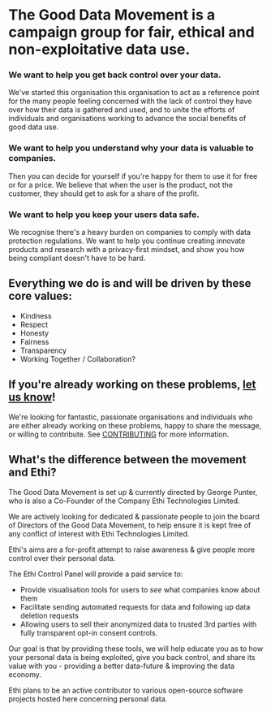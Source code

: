 # The Good Data Movement is a campaign group for fair, ethical and non-exploitative data use.

### We want to help you get back control over your data.
We've started this organisation this organisation to act as a reference point for the many people feeling concerned with the lack of control they have over how their data is gathered and used, and to unite the efforts of individuals and organisations working to advance the social benefits of good data use. 

### We want to help you understand why your data is valuable to companies.
Then you can decide for yourself if you're happy for them to use it for free or for a price. We believe that when the user is the product, not the customer, they should get to ask for a share of the profit.

### We want to help you keep your users data safe.
We recognise there's a heavy burden on companies to comply with data protection regulations. We want to help you continue creating innovate products and research with a privacy-first mindset, and show you how being compliant doesn't have to be hard.

## Everything we do is and will be driven by these core values:
- Kindness
- Respect
- Honesty
- Fairness
- Transparency
- Working Together / Collaboration?

## If you're already working on these problems, [let us know](CONTRIBUTING.md)!
We're looking for fantastic, passionate organisations and individuals who are either already working on these problems, happy to share the message, or willing to contribute. See [CONTRIBUTING](CONTRIBUTING.md) for more information.

## What's the difference between the movement and Ethi?

The Good Data Movement is set up & currently directed by George Punter, who is also a Co-Founder of the Company Ethi Technologies Limited.

We are actively looking for dedicated & passionate people to join the board of Directors of the Good Data Movement, to help ensure it is kept free of any conflict of interest with Ethi Technologies Limited.

Ethi's aims are a for-profit attempt to raise awareness & give people more control over their personal data.

The Ethi Control Panel will provide a paid service to:
- Provide visualisation tools for users to _see_ what companies know about them
- Facilitate sending automated requests for data and following up data deletion requests
- Allowing users to sell their anonymized data to trusted 3rd parties with fully transparent opt-in consent controls.

Our goal is that by providing these tools, we will help educate you as to how your personal data is being exploited, give you back control, and share its value with you - providing a better data-future & improving the data economy.

Ethi plans to be an active contributor to various open-source software projects hosted here concerning personal data.
